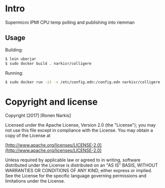 # Intro

Supermicro IPMI CPU temp polling and publishing into riemman

## Usage

Building:

```bash
$ lein uberjar
$ sudo docker build . narkisr/colligere
```

Running:
```bash
$ sudo docker run -it -v /etc/config.edn:/config.edn narkisr/colligere 
```

# Copyright and license

Copyright [2017] [Ronen Narkis]

Licensed under the Apache License, Version 2.0 (the "License");
you may not use this file except in compliance with the License.
You may obtain a copy of the License at

  [http://www.apache.org/licenses/LICENSE-2.0](http://www.apache.org/licenses/LICENSE-2.0)

Unless required by applicable law or agreed to in writing, software
distributed under the License is distributed on an "AS IS" BASIS,
WITHOUT WARRANTIES OR CONDITIONS OF ANY KIND, either express or implied.
See the License for the specific language governing permissions and
limitations under the License.
